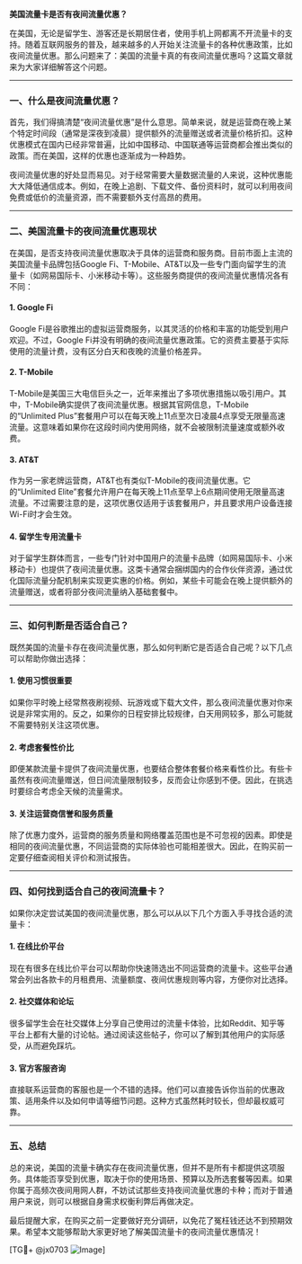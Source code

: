 **美国流量卡是否有夜间流量优惠？**

在美国，无论是留学生、游客还是长期居住者，使用手机上网都离不开流量卡的支持。随着互联网服务的普及，越来越多的人开始关注流量卡的各种优惠政策，比如夜间流量优惠。那么问题来了：美国的流量卡真的有夜间流量优惠吗？这篇文章就来为大家详细解答这个问题。

---

### 一、什么是夜间流量优惠？

首先，我们得搞清楚“夜间流量优惠”是什么意思。简单来说，就是运营商在晚上某个特定时间段（通常是深夜到凌晨）提供额外的流量赠送或者流量价格折扣。这种优惠模式在国内已经非常普遍，比如中国移动、中国联通等运营商都会推出类似的政策。而在美国，这样的优惠也逐渐成为一种趋势。

夜间流量优惠的好处显而易见。对于经常需要大量数据流量的人来说，这种优惠能大大降低通信成本。例如，在晚上追剧、下载文件、备份资料时，就可以利用夜间免费或低价的流量资源，而不需要额外支付高昂的费用。

---

### 二、美国流量卡的夜间流量优惠现状

在美国，是否支持夜间流量优惠取决于具体的运营商和服务商。目前市面上主流的美国流量卡品牌包括Google Fi、T-Mobile、AT&T以及一些专门面向留学生的流量卡（如网易国际卡、小米移动卡等）。这些服务商提供的夜间流量优惠情况各有不同：

#### 1. Google Fi
Google Fi是谷歌推出的虚拟运营商服务，以其灵活的价格和丰富的功能受到用户欢迎。不过，Google Fi并没有明确的夜间流量优惠政策。它的资费主要基于实际使用的流量计费，没有区分白天和夜晚的流量价格差异。

#### 2. T-Mobile
T-Mobile是美国三大电信巨头之一，近年来推出了多项优惠措施以吸引用户。其中，T-Mobile确实提供了夜间流量优惠。根据其官网信息，T-Mobile的“Unlimited Plus”套餐用户可以在每天晚上11点至次日凌晨4点享受无限量高速流量。这意味着如果你在这段时间内使用网络，就不会被限制流量速度或额外收费。

#### 3. AT&T
作为另一家老牌运营商，AT&T也有类似T-Mobile的夜间流量优惠。它的“Unlimited Elite”套餐允许用户在每天晚上11点至早上6点期间使用无限量高速流量。不过需要注意的是，这项优惠仅适用于该套餐用户，并且要求用户设备连接Wi-Fi时才会生效。

#### 4. 留学生专用流量卡
对于留学生群体而言，一些专门针对中国用户的流量卡品牌（如网易国际卡、小米移动卡）也提供了夜间流量优惠。这类卡通常会捆绑国内的合作伙伴资源，通过优化国际流量分配机制来实现更实惠的价格。例如，某些卡可能会在晚上提供额外的流量赠送，或者将部分夜间流量纳入基础套餐中。

---

### 三、如何判断是否适合自己？

既然美国的流量卡存在夜间流量优惠，那么如何判断它是否适合自己呢？以下几点可以帮助你做出选择：

#### 1. 使用习惯很重要
如果你平时晚上经常熬夜刷视频、玩游戏或下载大文件，那么夜间流量优惠对你来说是非常实用的。反之，如果你的日程安排比较规律，白天用网较多，那么可能就不需要特别关注这项优惠。

#### 2. 考虑套餐性价比
即便某款流量卡提供了夜间流量优惠，也要结合整体套餐价格来看性价比。有些卡虽然有夜间流量赠送，但日间流量限制较多，反而会让你感到不便。因此，在挑选时要综合考虑全天候的流量需求。

#### 3. 关注运营商信誉和服务质量
除了优惠力度外，运营商的服务质量和网络覆盖范围也是不可忽视的因素。即使是相同的夜间流量优惠，不同运营商的实际体验也可能相差很大。因此，在购买前一定要仔细查阅相关评价和测试报告。

---

### 四、如何找到适合自己的夜间流量卡？

如果你决定尝试美国的夜间流量优惠，那么可以从以下几个方面入手寻找合适的流量卡：

#### 1. 在线比价平台
现在有很多在线比价平台可以帮助你快速筛选出不同运营商的流量卡。这些平台通常会列出各款卡的月租费用、流量额度、夜间优惠规则等内容，方便你对比选择。

#### 2. 社交媒体和论坛
很多留学生会在社交媒体上分享自己使用过的流量卡体验，比如Reddit、知乎等平台上都有大量的讨论帖。通过阅读这些帖子，你可以了解到其他用户的实际感受，从而避免踩坑。

#### 3. 官方客服咨询
直接联系运营商的客服也是一个不错的选择。他们可以直接告诉你当前的优惠政策、适用条件以及如何申请等细节问题。这种方式虽然耗时较长，但却最权威可靠。

---

### 五、总结

总的来说，美国的流量卡确实存在夜间流量优惠，但并不是所有卡都提供这项服务。具体能否享受到优惠，取决于你的使用场景、预算以及所选套餐等因素。如果你属于高频次夜间用网人群，不妨试试那些支持夜间流量优惠的卡种；而对于普通用户来说，则可以根据自身需求权衡利弊后再做决定。

最后提醒大家，在购买之前一定要做好充分调研，以免花了冤枉钱还达不到预期效果。希望本文能够帮助大家更好地了解美国流量卡的夜间流量优惠情况！

[TG💪+ @jx0703 ![Image](https://github.com/user-attachments/assets/dbca1d08-cadb-493c-b0ec-ad6f7a83f270)]